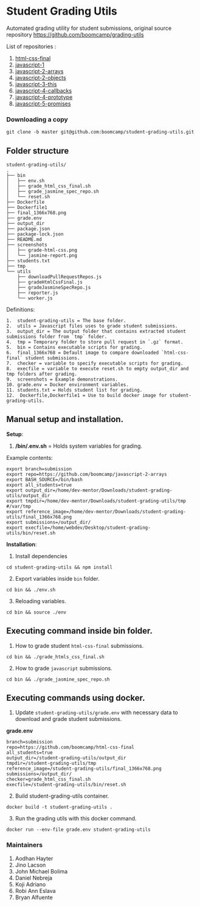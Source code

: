 # Student Grading Utils
Automated grading utility for student submissions, original source repository https://github.com/boomcamp/grading-utils

List of repositories :

1. [html-css-final](https://github.com/boomcamp/html-css-final)
2. [javascript-1](https://github.com/boomcamp/javascript-1)
3. [javascript-2-arrays](https://github.com/boomcamp/javascript-2-arrays)
4. [javascript-2-objects](https://github.com/boomcamp/javascript-2-objects)
5. [javascript-3-this](https://github.com/boomcamp/javascript-3-this)
6. [javascript-4-callbacks](https://github.com/boomcamp/javascript-4-callbacks)
7. [javascript-4-prototype](https://github.com/boomcamp/javascript-4-prototype)
8. [javascript-5-promises](https://github.com/boomcamp/javascript-5-promises)


### Downloading a copy
```
git clone -b master git@github.com:boomcamp/student-grading-utils.git
```


## Folder structure
```
student-grading-utils/
.
├── bin
│   ├── env.sh
│   ├── grade_html_css_final.sh
│   ├── grade_jasmine_spec_repo.sh
│   └── reset.sh
├── Dockerfile
├── Dockerfile1
├── final_1366x768.png
├── grade.env
├── output_dir
├── package.json
├── package-lock.json
├── README.md
├── screenshots
│   ├── grade-html-css.png
│   └── jasmine-report.png
├── students.txt
├── tmp
└── utils
    ├── downloadPullRequestRepos.js
    ├── gradeHtmlCssFinal.js
    ├── gradeJasmineSpecRepo.js
    ├── reporter.js
    └── worker.js

```

Definitions:

```
1.  student-grading-utils = The base folder.
2.  utils = Javascript files uses to grade student submissions.
3.  output_dir = The output folder that contains extracted student submissions folder from `tmp` folder.
4.  tmp = Temporary folder to store pull request in `.gz` format.
5.  bin = Contains executable scripts for grading.
6.  final_1366x768 = Default image to compare downloaded `html-css-final` student submissions.
7.  checker = variable to specify executable scripts for grading.
8.  execfile = variable to execute reset.sh to empty output_dir and tmp folders after grading.
9.  screenshots = Example demonstrations.
10. grade.env = Docker environment variables.
11. students.txt = Holds student list for grading.
12.  Dockerfile,Dockerfile1 = Use to build docker image for student-grading-utils.
```
  

## Manual setup and installation.

**Setup**:

1. **/bin/.env.sh** = Holds system variables for grading.

Example contents:

```
export branch=submission
export repo=https://github.com/boomcamp/javascript-2-arrays
export BASH_SOURCE=/bin/bash
export all_students=true
export output_dir=/home/dev-mentor/Downloads/student-grading-utils/output_dir
export tmpdir=/home/dev-mentor/Downloads/student-grading-utils/tmp #/var/tmp
export reference_image=/home/dev-mentor/Downloads/student-grading-utils/final_1366x768.png
export submissions=/output_dir/
export execfile=/home/webdev/Desktop/student-grading-utils/bin/reset.sh

```

**Installation**:

1. Install dependencies

```
cd student-grading-utils && npm install
```

2. Export variables inside `bin` folder.

```
cd bin && ./env.sh
```

3. Reloading variables.

```
cd bin && source ./env
```

  
## Executing command inside bin folder.

1. How to grade student `html-css-final` submissions.

```
cd bin && ./grade_htmls_css_final.sh

```

2. How to grade `javascript` submissions.

```
cd bin && ./grade_jasmine_spec_repo.sh

```

## Executing commands using docker.

1. Update `student-grading-utils/grade.env` with necessary data to download and grade student submissions.

**grade.env**

```
branch=submission
repo=https://github.com/boomcamp/html-css-final
all_students=true
output_dir=/student-grading-utils/output_dir
tmpdir=/student-grading-utils/tmp
reference_image=/student-grading-utils/final_1366x768.png
submissions=/output_dir/
checker=grade_html_css_final.sh
execfile=/student-grading-utils/bin/reset.sh

```
2. Build student-grading-utils container.
```
docker build -t student-grading-utils .
```
3. Run the grading utils with this docker command.
```
docker run --env-file grade.env student-grading-utils
```

### Maintainers

1. Aodhan Hayter 
2. Jino Lacson
3. John Michael Bolima
4. Daniel Nebreja
5. Koji Adriano
6. Robi Ann Eslava
7. Bryan Alfuente
